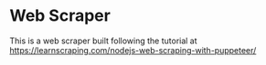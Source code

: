 # Web Scraper

This is a web scraper built following the tutorial at https://learnscraping.com/nodejs-web-scraping-with-puppeteer/